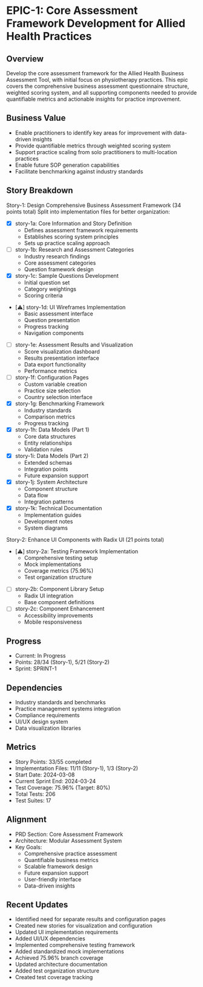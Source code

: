 # EPIC-1: Core Assessment Framework Development for Allied Health Practices

## Overview
Develop the core assessment framework for the Allied Health Business Assessment Tool, with initial focus on physiotherapy practices. This epic covers the comprehensive business assessment questionnaire structure, weighted scoring system, and all supporting components needed to provide quantifiable metrics and actionable insights for practice improvement.

## Business Value
- Enable practitioners to identify key areas for improvement with data-driven insights
- Provide quantifiable metrics through weighted scoring system
- Support practice scaling from solo practitioners to multi-location practices
- Enable future SOP generation capabilities
- Facilitate benchmarking against industry standards

## Story Breakdown
Story-1: Design Comprehensive Business Assessment Framework (34 points total)
Split into implementation files for better organization:

- [x] story-1a: Core Information and Story Definition
  - Defines assessment framework requirements
  - Establishes scoring system principles
  - Sets up practice scaling approach
- [ ] story-1b: Research and Assessment Categories
  - Industry research findings
  - Core assessment categories
  - Question framework design
- [x] story-1c: Sample Questions Development
  - Initial question set
  - Category weightings
  - Scoring criteria
- [⚠️] story-1d: UI Wireframes Implementation
  - Basic assessment interface
  - Question presentation
  - Progress tracking
  - Navigation components
- [ ] story-1e: Assessment Results and Visualization
  - Score visualization dashboard
  - Results presentation interface
  - Data export functionality
  - Performance metrics
- [ ] story-1f: Configuration Pages
  - Custom variable creation
  - Practice size selection
  - Country selection interface
- [x] story-1g: Benchmarking Framework
  - Industry standards
  - Comparison metrics
  - Progress tracking
- [x] story-1h: Data Models (Part 1)
  - Core data structures
  - Entity relationships
  - Validation rules
- [x] story-1i: Data Models (Part 2)
  - Extended schemas
  - Integration points
  - Future expansion support
- [x] story-1j: System Architecture
  - Component structure
  - Data flow
  - Integration patterns
- [x] story-1k: Technical Documentation
  - Implementation guides
  - Development notes
  - System diagrams

Story-2: Enhance UI Components with Radix UI (21 points total)
- [⚠️] story-2a: Testing Framework Implementation
  - Comprehensive testing setup
  - Mock implementations
  - Coverage metrics (75.96%)
  - Test organization structure
- [ ] story-2b: Component Library Setup
  - Radix UI integration
  - Base component definitions
- [ ] story-2c: Component Enhancement
  - Accessibility improvements
  - Mobile responsiveness

## Progress
- Current: In Progress
- Points: 28/34 (Story-1), 5/21 (Story-2)
- Sprint: SPRINT-1

## Dependencies
- Industry standards and benchmarks
- Practice management systems integration
- Compliance requirements
- UI/UX design system
- Data visualization libraries

## Metrics
- Story Points: 33/55 completed
- Implementation Files: 11/11 (Story-1), 1/3 (Story-2)
- Start Date: 2024-03-08
- Current Sprint End: 2024-03-24
- Test Coverage: 75.96% (Target: 80%)
- Total Tests: 206
- Test Suites: 17

## Alignment
- PRD Section: Core Assessment Framework
- Architecture: Modular Assessment System
- Key Goals: 
  - Comprehensive practice assessment
  - Quantifiable business metrics
  - Scalable framework design
  - Future expansion support
  - User-friendly interface
  - Data-driven insights

## Recent Updates
- Identified need for separate results and configuration pages
- Created new stories for visualization and configuration
- Updated UI implementation requirements
- Added UI/UX dependencies
- Implemented comprehensive testing framework
- Added standardized mock implementations
- Achieved 75.96% branch coverage
- Updated architecture documentation
- Added test organization structure
- Created test coverage tracking 